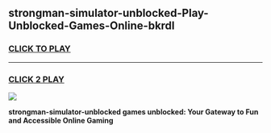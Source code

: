 
## strongman-simulator-unblocked-Play-Unblocked-Games-Online-bkrdl
<h3>
<a href="https://premium76.site?title=strongman-simulator-unblocked&ref=25A">CLICK TO PLAY</a></h3>
<hr>

<h3>
<a href="https://premium76.site?title=strongman-simulator-unblocked&ref=25A">CLICK 2 PLAY</a>
  
</h3>

<a href="https://premium76.site?title=strongman-simulator-unblocked&ref=25A"><img src="https://clearcache.store/games.png"></a>


**strongman-simulator-unblocked games unblocked: Your Gateway to Fun and Accessible Online Gaming**
